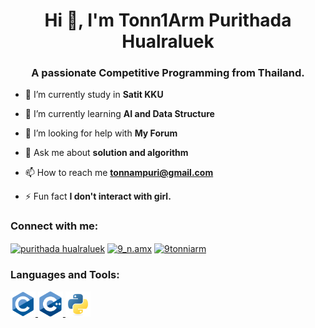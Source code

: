 <h1 align="center">Hi 👋, I'm Tonn1Arm Purithada Hualraluek</h1>
<h3 align="center">A passionate Competitive Programming from Thailand.</h3>

- 🔭 I’m currently study in **Satit KKU**

- 🌱 I’m currently learning **AI and Data Structure**

- 🤝 I’m looking for help with **My Forum**

- 💬 Ask me about **solution and algorithm**

- 📫 How to reach me **tonnampuri@gmail.com**

- ⚡ Fun fact **I don't interact with girl.**

<h3 align="left">Connect with me:</h3>
<p align="left">
<a href="https://fb.com/purithada hualraluek" target="blank"><img align="center" src="https://raw.githubusercontent.com/rahuldkjain/github-profile-readme-generator/master/src/images/icons/Social/facebook.svg" alt="purithada hualraluek" height="30" width="40" /></a>
<a href="https://instagram.com/9_n.amx" target="blank"><img align="center" src="https://raw.githubusercontent.com/rahuldkjain/github-profile-readme-generator/master/src/images/icons/Social/instagram.svg" alt="9_n.amx" height="30" width="40" /></a>
<a href="https://discord.gg/9tonniarm" target="blank"><img align="center" src="https://raw.githubusercontent.com/rahuldkjain/github-profile-readme-generator/master/src/images/icons/Social/discord.svg" alt="9tonniarm" height="30" width="40" /></a>
</p>

<h3 align="left">Languages and Tools:</h3>
<p align="left"> <a href="https://www.cprogramming.com/" target="_blank" rel="noreferrer"> <img src="https://raw.githubusercontent.com/devicons/devicon/master/icons/c/c-original.svg" alt="c" width="40" height="40"/> </a> <a href="https://www.w3schools.com/cpp/" target="_blank" rel="noreferrer"> <img src="https://raw.githubusercontent.com/devicons/devicon/master/icons/cplusplus/cplusplus-original.svg" alt="cplusplus" width="40" height="40"/> </a> <a href="https://www.python.org" target="_blank" rel="noreferrer"> <img src="https://raw.githubusercontent.com/devicons/devicon/master/icons/python/python-original.svg" alt="python" width="40" height="40"/> </a> </p>
